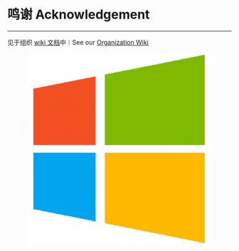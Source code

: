 # 鸣谢 Acknowledgement

---

见于组织 [wiki 文档](https://amazing-apps.gitbooks.io/organization-wiki/content/windows-lists/main.html)中︱See our [Organization Wiki](https://amazing-apps.gitbooks.io/organization-wiki/content/windows-lists/main.html)

<p align="center">
 <img src="../assets/windows_logo.png"/>
</p>
